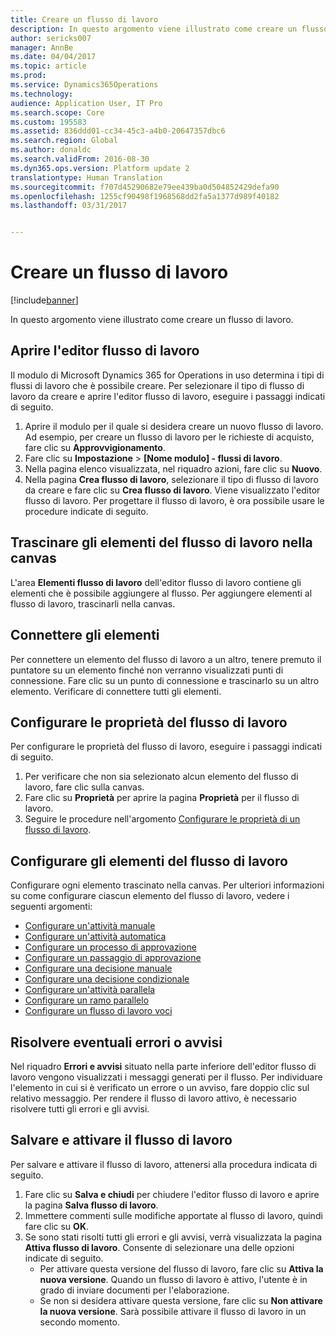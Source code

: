 ```yaml
---
title: Creare un flusso di lavoro
description: In questo argomento viene illustrato come creare un flusso di lavoro.
author: sericks007
manager: AnnBe
ms.date: 04/04/2017
ms.topic: article
ms.prod: 
ms.service: Dynamics365Operations
ms.technology: 
audience: Application User, IT Pro
ms.search.scope: Core
ms.custom: 195583
ms.assetid: 836ddd01-cc34-45c3-a4b0-20647357dbc6
ms.search.region: Global
ms.author: donaldc
ms.search.validFrom: 2016-08-30
ms.dyn365.ops.version: Platform update 2
translationtype: Human Translation
ms.sourcegitcommit: f707d45290682e79ee439ba0d504852429defa90
ms.openlocfilehash: 1255cf90498f1968568dd2fa5a1377d989f40182
ms.lasthandoff: 03/31/2017


---
```


# <a name="create-a-workflow"></a>Creare un flusso di lavoro

[!include[banner](../includes/banner.md)]


In questo argomento viene illustrato come creare un flusso di lavoro.

<a name="open-the-workflow-editor"></a>Aprire l'editor flusso di lavoro
------------------------

Il modulo di Microsoft Dynamics 365 for Operations in uso determina i tipi di flussi di lavoro che è possibile creare. Per selezionare il tipo di flusso di lavoro da creare e aprire l'editor flusso di lavoro, eseguire i passaggi indicati di seguito.

1.  Aprire il modulo per il quale si desidera creare un nuovo flusso di lavoro. Ad esempio, per creare un flusso di lavoro per le richieste di acquisto, fare clic su **Approvvigionamento**.
2.  Fare clic su **Impostazione** &gt; **\[Nome modulo\] - flussi di lavoro**.
3.  Nella pagina elenco visualizzata, nel riquadro azioni, fare clic su **Nuovo**.
4.  Nella pagina **Crea flusso di lavoro**, selezionare il tipo di flusso di lavoro da creare e fare clic su **Crea flusso di lavoro**. Viene visualizzato l'editor flusso di lavoro. Per progettare il flusso di lavoro, è ora possibile usare le procedure indicate di seguito.

## <a name="drag-workflow-elements-onto-the-canvas"></a>Trascinare gli elementi del flusso di lavoro nella canvas
L'area **Elementi flusso di lavoro** dell'editor flusso di lavoro contiene gli elementi che è possibile aggiungere al flusso. Per aggiungere elementi al flusso di lavoro, trascinarli nella canvas.

## <a name="connect-the-elements"></a>Connettere gli elementi
Per connettere un elemento del flusso di lavoro a un altro, tenere premuto il puntatore su un elemento finché non verranno visualizzati punti di connessione. Fare clic su un punto di connessione e trascinarlo su un altro elemento. Verificare di connettere tutti gli elementi.

## <a name="configure-the-properties-of-the-workflow"></a>Configurare le proprietà del flusso di lavoro
Per configurare le proprietà del flusso di lavoro, eseguire i passaggi indicati di seguito.

1.  Per verificare che non sia selezionato alcun elemento del flusso di lavoro, fare clic sulla canvas.
2.  Fare clic su **Proprietà** per aprire la pagina **Proprietà** per il flusso di lavoro.
3.  Seguire le procedure nell'argomento [Configurare le proprietà di un flusso di lavoro](configure-workflow-properties.md).

## <a name="configure-the-elements-of-the-workflow"></a>Configurare gli elementi del flusso di lavoro
Configurare ogni elemento trascinato nella canvas. Per ulteriori informazioni su come configurare ciascun elemento del flusso di lavoro, vedere i seguenti argomenti:

-   [Configurare un'attività manuale](configure-manual-task-workflow.md)
-   [Configurare un'attività automatica](configure-automated-task-workflow.md)
-   [Configurare un processo di approvazione](configure-approval-process-workflow.md)
-   [Configurare un passaggio di approvazione](configure-approval-step-workflow.md)
-   [Configurare una decisione manuale](configure-manual-decision-workflow.md)
-   [Configurare una decisione condizionale](configure-conditional-decision-workflow.md)
-   [Configurare un'attività parallela](configure-parallel-activity-workflow.md)
-   [Configurare un ramo parallelo](configure-parallel-branch-workflow.md)
-   [Configurare un flusso di lavoro voci](configure-line-item-workflow.md)

## <a name="resolve-any-errors-or-warnings"></a>Risolvere eventuali errori o avvisi
Nel riquadro **Errori e avvisi** situato nella parte inferiore dell'editor flusso di lavoro vengono visualizzati i messaggi generati per il flusso. Per individuare l'elemento in cui si è verificato un errore o un avviso, fare doppio clic sul relativo messaggio. Per rendere il flusso di lavoro attivo, è necessario risolvere tutti gli errori e gli avvisi.

## <a name="save-and-activate-the-workflow"></a>Salvare e attivare il flusso di lavoro
Per salvare e attivare il flusso di lavoro, attenersi alla procedura indicata di seguito.

1.  Fare clic su **Salva e chiudi** per chiudere l'editor flusso di lavoro e aprire la pagina **Salva flusso di lavoro**.
2.  Immettere commenti sulle modifiche apportate al flusso di lavoro, quindi fare clic su **OK**.
3.  Se sono stati risolti tutti gli errori e gli avvisi, verrà visualizzata la pagina **Attiva flusso di lavoro**. Consente di selezionare una delle opzioni indicate di seguito.
    -   Per attivare questa versione del flusso di lavoro, fare clic su **Attiva la nuova versione**. Quando un flusso di lavoro è attivo, l'utente è in grado di inviare documenti per l'elaborazione.
    -   Se non si desidera attivare questa versione, fare clic su **Non attivare la nuova versione**. Sarà possibile attivare il flusso di lavoro in un secondo momento.







